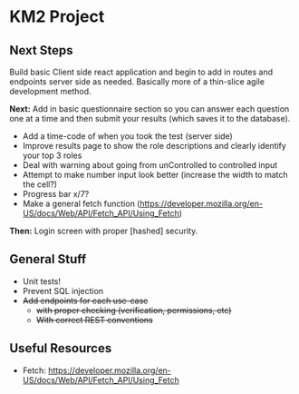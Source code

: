 # KM2 Project
## Next Steps
Build basic Client side react application and begin to add in routes and endpoints server side as needed.
Basically more of a thin-slice agile development method.

**Next:** Add in basic questionnaire section so you can answer each question one at a time and then submit your results (which saves it to the database).
- Add a time-code of when you took the test (server side)
- Improve results page to show the role descriptions and clearly identify your top 3 roles
- Deal with warning about going from unControlled to controlled input
- Attempt to make number input look better (increase the width to match the cell?)
- Progress bar x/7?
- Make a general fetch function (https://developer.mozilla.org/en-US/docs/Web/API/Fetch_API/Using_Fetch)

**Then:** Login screen with proper [hashed] security.

## General Stuff
- Unit tests!
- Prevent SQL injection
- ~~Add endpoints for each use-case~~
    - ~~with proper checking (verification, permissions, etc)~~
    - ~~With correct REST conventions~~ 

## Useful Resources
- Fetch: https://developer.mozilla.org/en-US/docs/Web/API/Fetch_API/Using_Fetch